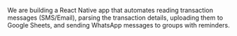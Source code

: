 We are building a React Native app that automates reading transaction messages (SMS/Email), parsing the transaction details, uploading them to Google Sheets, and sending WhatsApp messages to groups with reminders.